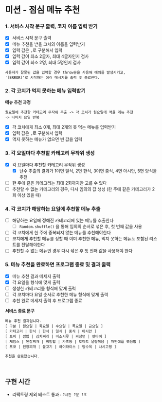 # 미션 - 점심 메뉴 추천

### 1. 서비스 시작 문구 출력, 코치 이름 입력 받기

- [x] 서비스 시작 문구 출력
- [x] 메뉴 추천을 받을 코치의 이름을 입력받기
- [x] 입력 값은 `,`로 구분해서 입력
- [x] 입력 값이 최소 2글자, 최대 4글자인지 검사
- [x] 입력 값이 최소 2명, 최대 5명인지 검사

```
사용자가 잘못된 값을 입력할 경우 throw문을 사용해 예외를 발생시키고,
'[ERROR]'로 시작하는 에러 메시지를 출력 후 종료한다.
```

### 2. 각 코치가 먹지 못하는 메뉴 입력받기

**메뉴 추천 과정**

```
월요일에 추천할 카테고리 무작위 추출 -> 각 코치가 월요일에 먹을 메뉴 추천
-> 나머지 요일 반복
```

- [x] 각 코치에게 최소 0개, 최대 2개의 못 먹는 메뉴를 입력받기
- [x] 입력 값은 `,`로 구분해서 입력
- [x] 먹지 못하는 메뉴가 없으면 빈 값을 입력

### 3. 각 요일마다 추천할 카테고리 무작위 생성

- [x] 각 요일마다 추천할 카테고리 무작위 생성
  - [x] 난수 추출의 결과가 1이면 일식, 2면 한식, 3이면 중식, 4면 아시안, 5면 양식을 추천
- [ ] 한 주에 같은 카테고리는 최대 2회까지만 고를 수 있다
- [ ] 추천할 수 없는 카테고리의 경우, 다시 임의의 값 생성 (한 주에 같은 카테고리가 2회 이상 있을 때)

### 4. 각 코치가 해당하는 요일에 추천할 메뉴 추출

- [ ] 해당하는 요일에 정해진 카테고리에 있는 메뉴를 추출한다
  - [ ] `Random.shuffle()` 을 통해 임의의 순서로 섞은 후, 첫 번째 값을 사용
- [ ] 각 코치에게 한 주에 중복되지 않는 메뉴를 추천해야한다
- [ ] 코치에게 추천할 메뉴를 정할 때 이미 추천한 메뉴, 먹지 못하는 메뉴도 포함된 리스트를 전달해야한다
- [ ] 추천할 수 없는 메뉴인 경우 다시 섞은 후 첫 번째 값을 사용해야 한다

### 5. 메뉴 추천을 완료하면 프로그램 종료 및 결과 출력

- [x] 메뉴 추천 결과 메세지 출력
- [x] 각 요일을 형식에 맞게 출력
- [ ] 생성한 카테고리를 형식에 맞게 출력
- [ ] 각 코치마다 요일 순서로 추천한 메뉴 형식에 맞게 출력
- [ ] 추천 완료 메세지 출력 후 프로그램 종료

**서비스 종료 문구**

```
메뉴 추천 결과입니다.
[ 구분 | 월요일 | 화요일 | 수요일 | 목요일 | 금요일 ]
[ 카테고리 | 한식 | 한식 | 일식 | 중식 | 아시안 ]
[ 토미 | 쌈밥 | 김치찌개 | 미소시루 | 짜장면 | 팟타이 ]
[ 제임스 | 된장찌개 | 비빔밥 | 가츠동 | 토마토 달걀볶음 | 파인애플 볶음밥 ]
[ 포코 | 된장찌개 | 불고기 | 하이라이스 | 탕수육 | 나시고렝 ]

추천을 완료했습니다.
```

<br >

## 구현 시간

- 리팩토링 제외 테스트 통과 : `?시간 ?분 ?초`
